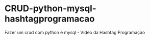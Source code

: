 # CRUD-python-mysql-hashtagprogramacao
 Fazer um crud com python e mysql - Vídeo da Hashtag Programação
